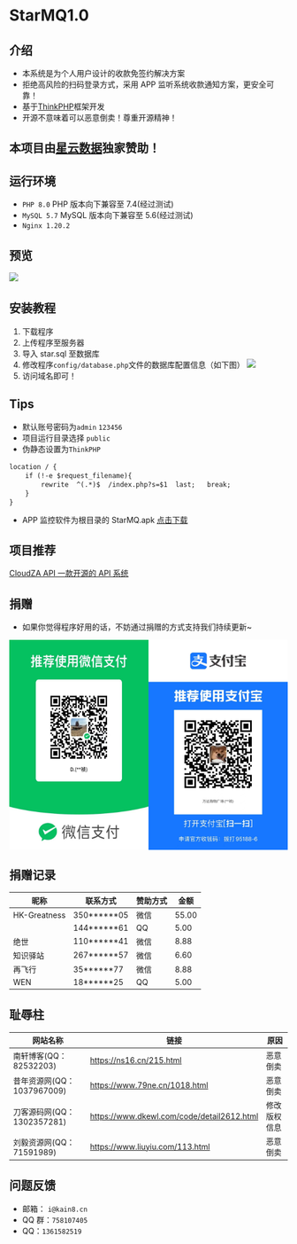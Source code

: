 # StarMQ1.0

## 介绍

- 本系统是为个人用户设计的收款免签约解决方案
- 拒绝高风险的扫码登录方式，采用 APP 监听系统收款通知方案，更安全可靠！
- 基于[ThinkPHP](https://www.thinkphp.cn/)框架开发
- 开源不意味着可以恶意倒卖！尊重开源精神！

## 本项目由[星云数据](https://cloud.staridc.cn)独家赞助！

## 运行环境

- `PHP 8.0` PHP 版本向下兼容至 7.4(经过测试)
- `MySQL 5.7` MySQL 版本向下兼容至 5.6(经过测试)
- `Nginx 1.20.2`

## 预览

![](https://cdn.wgbor.cn/uploads/2023/02/02/167532925963db7eebdb8c9.png)

## 安装教程

1. 下载程序
2. 上传程序至服务器
3. 导入 star.sql 至数据库
4. 修改程序`config/database.php`文件的数据库配置信息（如下图）
   ![](https://cdn.wgbor.cn/uploads/2023/02/02/167532567063db70e6d4724.png)
5. 访问域名即可！

## Tips

- 默认账号密码为`admin` `123456`
- 项目运行目录选择 `public`
- 伪静态设置为`ThinkPHP`

```
location / {
	if (!-e $request_filename){
		rewrite  ^(.*)$  /index.php?s=$1  last;   break;
	}
}
```

- APP 监控软件为根目录的 StarMQ.apk
  [点击下载](./StarMQ.apk)

## 项目推荐

[CloudZA API 一款开源的 API 系统](https://github.com/iCloudZA/CloudZA_API)

## 捐赠

- 如果你觉得程序好用的话，不妨通过捐赠的方式支持我们持续更新~
<center style="display:flex;">
<img src="./wx.jpg" width="50%">
<img src="./ali.jpg" width="50%">
</center>

## 捐赠记录

| 昵称         | 联系方式      | 赞助方式 | 金额  |
| ------------ | ------------- | -------- | ----- |
| HK-Greatness | 350**\*\***05 | 微信     | 55.00 |
|              | 144**\*\***61 | QQ       | 5.00  |
| 绝世         | 110**\*\***41 | 微信     | 8.88  |
| 知识驿站     | 267**\*\***57 | 微信     | 6.60  |
| 再飞行       | 35**\*\***77  | 微信     | 8.88  |
| WEN          | 18**\*\***25  | QQ       | 5.00  |

## 耻辱柱

| 网站名称                   | 链接                                       | 原因         |
| -------------------------- | ------------------------------------------ | ------------ |
| 南轩博客(QQ：82532203)     | https://ns16.cn/215.html                   | 恶意倒卖     |
| 昔年资源网(QQ：1037967009) | https://www.79ne.cn/1018.html              | 恶意倒卖     |
| 刀客源码网(QQ：1302357281) | https://www.dkewl.com/code/detail2612.html | 修改版权信息 |
| 刘毅资源网(QQ：71591989)   | https://www.liuyiu.com/113.html            | 恶意倒卖     |

## 问题反馈

- 邮箱： `i@kain8.cn`
- QQ 群：`758107405`
- QQ：`1361582519`

```

```
